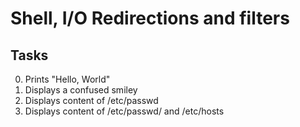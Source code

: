 # Shell, I/O Redirections and filters
## Tasks

0. Prints "Hello, World"
1. Displays a confused smiley
2. Displays content of /etc/passwd
3. Displays content of /etc/passwd/ and /etc/hosts
